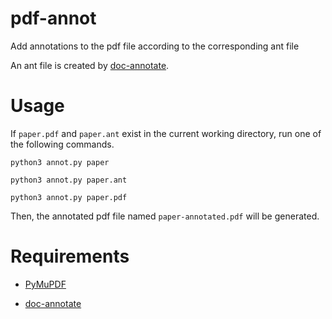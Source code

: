 # pdf-annot

Add annotations to the pdf file according to the corresponding ant file

An ant file is created by [doc-annotate](https://lsnl.jp/~ohsaki/software/elisp/doc-annotate.el).

# Usage

If `paper.pdf` and `paper.ant` exist in the current working directory, run one of the following commands.

```shell
python3 annot.py paper
```

```shell
python3 annot.py paper.ant
```

```shell
python3 annot.py paper.pdf
```

Then, the annotated pdf file named `paper-annotated.pdf` will be generated.

# Requirements

- [PyMuPDF](https://github.com/pymupdf/PyMuPDF)

- [doc-annotate](https://lsnl.jp/~ohsaki/software/elisp/doc-annotate.el)
